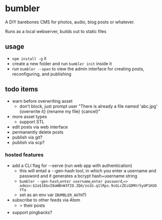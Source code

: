 # bumbler

A DIY barebones CMS for photos, audio, blog posts or whatever.

Runs as a local webserver, builds out to static files

## usage

* `npm install -g` it
* create a new folder and run `bumbler init` inside it
* run `bumbler --open` to view the admin interface for creating posts, reconfiguring, and publishing

## todo items

* warn before overwriting asset 
  - don't block, just prompt user "There is already a file named 'abc.jpg' {overwrite it} {rename my file} {cancel}"
* more asset types 
  - support STL
* edit posts via web interface
* permanently delete posts
* publish via git?  
* publish via scp?

### hosted features

* add a CLI flag for --serve (run web app with authentication)
  - this will entail a --gen-hash tool, in which you enter a username and password and it generates a bcrypt hash+username string
  - `bumbler --gen-hash`,`enter username`,`enter password`,`=> admin:$2a$10$vI8aWBnW3fID.ZQ4/zo1G.q1lRps.9cGLcZEiGDMVr5yUP1KUOYTa`
  - set as an env var (`BUMBLER_AUTH`?)
* subscribe to other feeds via Atom 
  - :star: their posts
* support pingbacks?
